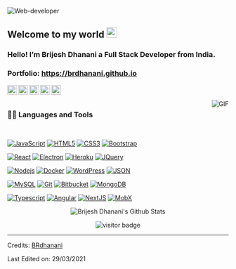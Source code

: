   <p><img src="https://user-images.githubusercontent.com/46484569/88458558-8c31eb80-ceac-11ea-8058-a555f9e1b660.png" alt="Web-developer"></p>
<h2 id="welcome-to-my-world">Welcome to my world <img src="https://github.com/TheDudeThatCode/TheDudeThatCode/blob/master/Assets/Earth.gif" width="24px"></h2>
<h3 id="hello-im-brijesh-dhanani-a-full-stack-developer-from-india">Hello! I’m Brijesh Dhanani a Full Stack Developer from India.</h3>
<h3 id="portfolio-httpsbrdhananigithubio">Portfolio: <a href="https://brdhanani.github.io">https://brdhanani.github.io</a></h3>
<a href="https://twitter.com/dhanani_brijesh">
  <img align="left" alt="Brijesh Dhanani | Twitter" width="22px" src="https://cdn.jsdelivr.net/npm/simple-icons@v3/icons/twitter.svg">
</a>
<a href="https://www.linkedin.com/in/brijesh-dhanani-8a2061141">
  <img align="left" alt="Brijesh Dhanani" width="22px" src="https://cdn.jsdelivr.net/npm/simple-icons@v3/icons/linkedin.svg">
</a>
<a href="https://www.facebook.com/people/Brijesh-Dhanani/100010798357963">
  <img align="left" alt="Brijesh Dhanani" width="22px" src="https://cdn.jsdelivr.net/npm/simple-icons@v3/icons/facebook.svg">
</a>
<a href="https://www.instagram.com/singer_brijesh_dhanani">
  <img align="left" alt="Brijesh Dhanani" width="22px" src="https://cdn.jsdelivr.net/npm/simple-icons@v3/icons/instagram.svg">
</a>
<a href="https://youtu.be/X_zgw9GojSc">
  <img align="left" alt="Brijesh Dhanani" width="22px" src="https://cdn.jsdelivr.net/npm/simple-icons@v3/icons/youtube.svg">
</a>
<br>
<br>
  <img align="right" alt="GIF" src="https://media.giphy.com/media/836HiJc7pgzy8iNXCn/giphy.gif">
<h3 id="-languages-and-tools">👨‍💻 Languages and Tools</h3>
<br>
<p><a href="https://github.com/BRdhanani"><img src="https://img.shields.io/badge/-JavaScript-black?style=flat&amp;logo=javascript&amp;link=https://github.com/BRdhanani" alt="JavaScript"></a>
<a href="https://github.com/BRdhanani"><img src="https://img.shields.io/badge/-HTML5-E34F26?style=flat&amp;logo=html5&amp;logoColor=white&amp;link=https://github.com/BRdhanani" alt="HTML5"></a>
<a href="https://github.com/BRdhanani"><img src="https://img.shields.io/badge/-CSS3-1572B6?style=flat&amp;logo=css3&amp;link=https://github.com/BRdhanani" alt="CSS3"></a>
<a href="https://github.com/BRdhanani"><img src="https://img.shields.io/badge/-Bootstrap-563D7C?style=flat&amp;logo=bootstrap&amp;link=https://github.com/BRdhanani" alt="Bootstrap"></a></p>
<p><a href="https://github.com/BRdhanani"><img src="https://img.shields.io/badge/-React-black?style=flat&amp;logo=react&amp;link=https://github.com/BRdhanani" alt="React"></a>
<a href="https://github.com/BRdhanani"><img src="https://img.shields.io/badge/-Electron-gray?style=flat&amp;logo=electron&amp;link=https://github.com/BRdhanani" alt="Electron"></a>
<a href="https://github.com/BRdhanani"><img src="https://img.shields.io/badge/-Heroku-gray?style=flat&amp;logo=heroku&amp;link=https://github.com/BRdhanani" alt="Heroku"></a>
<a href="https://github.com/BRdhanani"><img src="https://img.shields.io/badge/-JQuery-blue?style=flat&amp;logo=jquery&amp;link=https://github.com/BRdhanani" alt="JQuery"></a></p>
<p><a href="https://github.com/BRdhanani"><img src="https://img.shields.io/badge/-Nodejs-green?style=flat&amp;logo=Node.js&amp;link=https://github.com/BRdhanani" alt="Nodejs"></a>
<a href="https://github.com/BRdhanani"><img src="https://img.shields.io/badge/-Docker-black?style=flat&amp;logo=docker&amp;link=https://github.com/BRdhanani" alt="Docker"></a>
<a href="https://github.com/BRdhanani"><img src="https://img.shields.io/badge/-WordPress-blue?style=flat&amp;logo=wordpress&amp;link=https://github.com/BRdhanani" alt="WordPress"></a>
<a href="https://github.com/BRdhanani"><img src="https://img.shields.io/badge/-json-02569B?style=flat&amp;logo=json&amp;link=https://github.com/BRdhanani" alt="JSON"></a></p>
<p><a href="https://github.com/BRdhanani"><img src="https://img.shields.io/badge/-MySQL-black?style=flat&amp;logo=mysql&amp;link=https://github.com/BRdhanani" alt="MySQL"></a>
<a href="https://github.com/BRdhanani"><img src="https://img.shields.io/badge/-Git-black?style=flat&amp;logo=git&amp;link=https://github.com/BRdhanani" alt="Git"></a>
<a href="https://github.com/BRdhanani"><img src="https://img.shields.io/badge/-Bitbucket-blue?style=flat&amp;logo=bitbucket&amp;link=https://github.com/BRdhanani" alt="Bitbucket"></a>
<a href="https://gitlab.com/BRdhanani"><img src="https://img.shields.io/badge/-MongoDB-FCA121?style=flat&amp;logo=mongodb&amp;link=https://github.com/BRdhanani" alt="MongoDB"></a></p>
<p><a href="https://github.com/BRdhanani"><img src="https://img.shields.io/badge/-TypeScript-white?style=flat&amp;logo=typescript&amp;link=https://github.com/BRdhanani" alt="Typescript"></a>
<a href="https://github.com/BRdhanani"><img src="https://img.shields.io/badge/-Angular-red?style=flat&amp;logo=angular&amp;link=https://github.com/BRdhanani" alt="Angular"></a>
<a href="https://github.com/BRdhanani"><img src="https://img.shields.io/badge/-NextJS-black?style=flat&amp;logo=nextjs&amp;link=https://github.com/BRdhanani" alt="NextJS"></a>
<a href="https://gitlab.com/BRdhanani"><img src="https://img.shields.io/badge/-MobX-gray?style=flat&amp;logo=mobx&amp;link=https://github.com/BRdhanani" alt="MobX"></a></p>
<p align="center">
  <img align="center" src="https://github-readme-stats.vercel.app/api?username=brdhanani&amp;show_icons=true&amp;title_color=fff&amp;icon_color=79ff97&amp;text_color=efefef&amp;bg_color=24292e" alt="Brijesh Dhanani's Github Stats">
</p>
<p align="center">
  <img src="https://visitor-badge.glitch.me/badge?page_id=brdhanani.brdhanani" alt="visitor badge">
</p>
<hr>
<p>Credits: <a href="https://github.com/brdhanani">BRdhanani</a></p>
<p>Last Edited on: 29/03/2021</p> 
